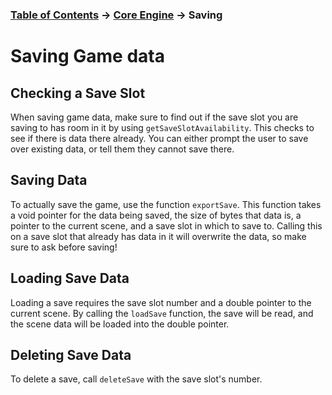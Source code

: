 ### [Table of Contents](../main.md) -> [Core Engine](core.md) -> Saving

# Saving Game data

## Checking a Save Slot
When saving game data, make sure to find out if the save slot you are saving to has room in it by using `getSaveSlotAvailability`. This checks to see if there is data there already. You can either prompt the user to save over existing data, or tell them they cannot save there.

## Saving Data
To actually save the game, use the function `exportSave`. This function takes a void pointer for the data being saved, the size of bytes that data is, a pointer to the current scene, and a save slot in which to save to. Calling this on a save slot that already has data in it will overwrite the data, so make sure to ask before saving!


## Loading Save Data
Loading a save requires the save slot number and a double pointer to the current scene.  By calling the `loadSave` function, the save will be read, and the scene data will be loaded into the double pointer.


## Deleting Save Data
To delete a save, call `deleteSave` with the save slot's number.
